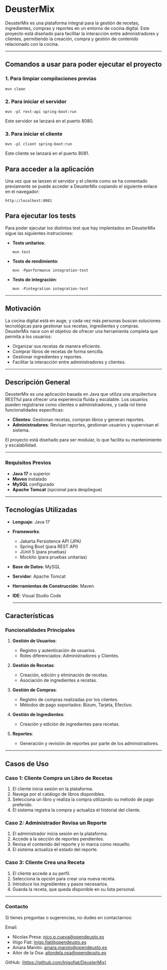 # DeusterMix

DeusterMix es una plataforma integral para la gestión de recetas, ingredientes, compras y reportes en un entorno de cocina digital. Este proyecto está diseñado para facilitar la interacción entre administradores y clientes, permitiendo la creación, compra y gestión de contenido relacionado con la cocina.

---
## Comandos a usar para poder ejecutar el proyecto

### 1. Para limpiar compilaciones previas

```
mvn clean
```
### 2. Para iniciar el servidor

```
mvn -pl rest-api spring-boot:run
```

Este servidor se lanzará en el puerto 8080.

### 3. Para iniciar el cliente

```
mvn -pl client spring-boot:run
```

Este cliente se lanzará en el puerto 8081.

## Para acceder a la aplicación

Una vez que se lanzen el servidor y el cliente como se ha comentado previamente se puede acceder a DeusterMix copiando el siguiente enlace en el navegador:

```
http://localhost:8081
```

## Para ejecutar los tests

Para poder ejecutar los distintos test que hay implentados en DeusterMix sigue las siguientes instruciones:

- **Tests unitarios**:

  ```
  mvn test
  ```
  
- **Tests de rendimiento**:

  ```
  mvn -Pperformance integration-test
  ```
  
- **Tests de integración**:

  ```
  mvn -Pintegration integration-test
  ```


---

## Motivación

La cocina digital está en auge, y cada vez más personas buscan soluciones tecnológicas para gestionar sus recetas, ingredientes y compras. DeusterMix nace con el objetivo de ofrecer una herramienta completa que permita a los usuarios:
- Organizar sus recetas de manera eficiente.
- Comprar libros de recetas de forma sencilla.
- Gestionar ingredientes y reportes.
- Facilitar la interacción entre administradores y clientes.

---

## Descripción General

DeusterMix es una aplicación basada en Java que utiliza una arquitectura RESTful para ofrecer una experiencia fluida y escalable. Los usuarios pueden registrarse como clientes o administradores, y cada rol tiene funcionalidades específicas:
- **Clientes**: Gestionan recetas, compran libros y generan reportes.
- **Administradores**: Revisan reportes, gestionan usuarios y supervisan el sistema.

El proyecto está diseñado para ser modular, lo que facilita su mantenimiento y escalabilidad.

---
  ### Requisitos Previos

- **Java 17** o superior
- **Maven** instalado
- **MySQL** configurado
- **Apache Tomcat** (opcional para despliegue)
  
---

## Tecnologías Utilizadas

- **Lenguaje**: Java 17
- **Frameworks**:
  - Jakarta Persistence API (JPA)
  - Spring Boot (para REST API)
  - JUnit 5 (para pruebas)
  - Mockito (para pruebas unitarias)
- **Base de Datos**: MySQL
- **Servidor**: Apache Tomcat
- **Herramientas de Construcción**: Maven
- **IDE**: Visual Studio Code

  ---
  
## Características

### Funcionalidades Principales

1. **Gestión de Usuarios**:
   - Registro y autenticación de usuarios.
   - Roles diferenciados: Administradores y Clientes.

2. **Gestión de Recetas**:
   - Creación, edición y eliminación de recetas.
   - Asociación de ingredientes a recetas.

3. **Gestión de Compras**:
   - Registro de compras realizadas por los clientes.
   - Métodos de pago soportados: Bizum, Tarjeta, Efectivo.

4. **Gestión de Ingredientes**:
   - Creación y edición de ingredientes para recetas.

5. **Reportes**:
   - Generación y revisión de reportes por parte de los administradores.

---

## Casos de Uso

### Caso 1: Cliente Compra un Libro de Recetas
1. El cliente inicia sesión en la plataforma.
2. Navega por el catálogo de libros disponibles.
3. Selecciona un libro y realiza la compra utilizando su método de pago preferido.
4. El sistema registra la compra y actualiza el historial del cliente.

### Caso 2: Administrador Revisa un Reporte
1. El administrador inicia sesión en la plataforma.
2. Accede a la sección de reportes pendientes.
3. Revisa el contenido del reporte y lo marca como resuelto.
4. El sistema actualiza el estado del reporte.

### Caso 3: Cliente Crea una Receta
1. El cliente accede a su perfil.
2. Selecciona la opción para crear una nueva receta.
3. Introduce los ingredientes y pasos necesarios.
4. Guarda la receta, que queda disponible en su lista personal.

---

### Contacto
Si tienes preguntas o sugerencias, no dudes en contactarnos:

Email: 

- Nicolas Presa: nico.p.cueva@opendeusto.es
- Iñigo Fiat: inigo.fiat@opendeusto.es
- Ainara Maroto: ainara.maroto@opendeusto.es
- Aitor de la Osa: aitordela.osa@opendeusto.es
  
GitHub: [(https://github.com/Inigofiat/DeusterMix)](https://github.com/Inigofiat/DeusterMix)
